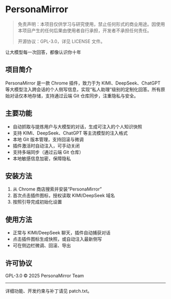 # PersonaMirror

> 免责声明：本项目仅供学习与研究使用，禁止任何形式的商业用途。因使用本项目产生的任何后果由使用者自行承担，开发者不承担任何责任。
> 
> 开源协议：GPL-3.0，详见 LICENSE 文件。

让大模型每一次回答，都像认识你十年

## 项目简介
PersonaMirror 是一款 Chrome 插件，致力于为 KIMI、DeepSeek、ChatGPT 等大模型注入跨会话的个人侧写信息，实现“私人助理”级别的定制化回答。所有原始对话仅本地存储，支持通过云端 Git 仓库同步，注重隐私与安全。

## 主要功能
- 自动抓取与提炼用户与大模型的对话，生成可注入的个人知识快照
- 支持 KIMI、DeepSeek、ChatGPT 等主流模型的注入格式
- 本地 Git 版本管理，支持回滚与微调
- 插件激活时自动注入，可手动关闭
- 支持多端同步（通过云端 Git 仓库）
- 本地敏感信息加密，保障隐私

## 安装方法
1. 从 Chrome 商店搜索并安装“PersonaMirror”
2. 首次点击插件图标，授权读取 KIMI/DeepSeek 域名
3. 按照引导完成初始化设置

## 使用方法
- 正常与 KIMI/DeepSeek 聊天，插件自动捕获对话
- 点击插件图标生成快照，或自动注入最新侧写
- 可在侧边栏微调、回滚、导出

## 许可协议
GPL-3.0 © 2025 PersonaMirror Team

---
详细功能、开发约束与补丁请见 patch.txt。 